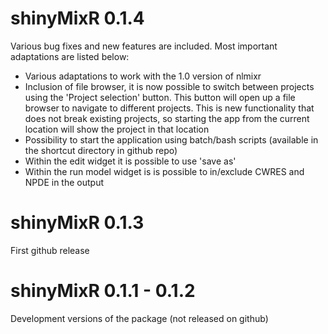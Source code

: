 # shinyMixR 0.1.4

Various bug fixes and new features are included. Most important adaptations are listed below:

- Various adaptations to work with the 1.0 version of nlmixr
- Inclusion of file browser, it is now possible to switch between projects using the 'Project selection' button. This button will open up a file browser to navigate to different projects. This is new functionality that does not break existing projects, so starting the app from the current location will show the project in that location
- Possibility to start the application using batch/bash scripts (available in the shortcut directory in github repo)
- Within the edit widget it is possible to use 'save as'
- Within the run model widget is is possible to in/exclude CWRES and NPDE in the output

# shinyMixR 0.1.3

First github release


# shinyMixR 0.1.1 - 0.1.2

Development versions of the package (not released on github)
